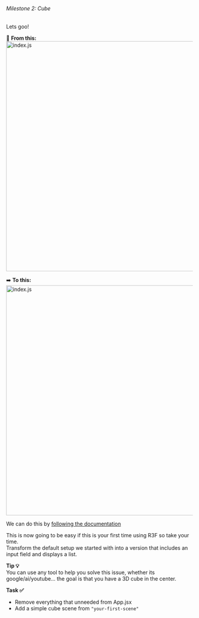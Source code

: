 ###### Milestone 2: Cube

Lets goo!

📄 **From this:**
<img src="/robot-landing/image1.png" alt="index.js" width="860" height="620">

➡️ **To this:**
<img src="/robot-landing/image9.png" alt="index.js" width="860" height="620">


We can do this by 
<a href="https://docs.pmnd.rs/react-three-fiber/getting-started/your-first-scene" style="text-decoration: underline;" target="_blank" rel="noopener noreferrer">following the documentation</a>

This is now going to be easy if this is your first time using R3F so take your time.  
Transform the default setup we started with into a version that includes an input field and displays a list.


**Tip 💡**  
You can use any tool to help you solve this issue, whether its google/ai/youtube... the goal is that you have a 3D cube in the center.


**Task ✅**
- Remove everything that unneeded from App.jsx
- Add a simple cube scene from `"your-first-scene"`


